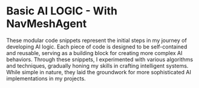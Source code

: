 # Basic AI LOGIC - With NavMeshAgent

These modular code snippets represent the initial steps in my journey of developing AI logic. Each piece of code is designed to be self-contained and reusable, serving as a building block for creating more complex AI behaviors. Through these snippets, I experimented with various algorithms and techniques, gradually honing my skills in crafting intelligent systems. While simple in nature, they laid the groundwork for more sophisticated AI implementations in my projects.
